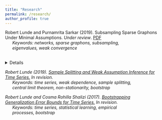 ```yaml
---
title: "Research"
permalink: /research/
author_profile: true
---
```

Robert Lunde and Purnamrita Sarkar (2019). Subsampling Sparse Graphons Under Minimal Assumptions. <i>Under review</i>. [PDF](https://arxiv.org/pdf/1907.12528.pdf)    
&nbsp;&nbsp;&nbsp;&nbsp;&nbsp; <i>Keywords: networks, sparse graphons, subsampling,  
&nbsp;&nbsp;&nbsp;&nbsp;&nbsp; eigenvalues, weak convergence  
&nbsp;&nbsp;
    <details>
    <summary>
    Abstract
    </summary>
    <p> We establish a general theory for subsampling network data
generated by the sparse graphon model. In contrast to previous work for
networks, we demonstrate validity under minimal assumptions; the main
requirement is weak convergence of the functional of interest. We study
the properties of two procedures: vertex subsampling and
p-subsampling.
For the first, we prove validity under the mild condition that the number of subsampled vertices is o(n). For
the second, we establish validity
under analogous conditions on the expected subsample size. For both procedures, we also establish conditions
under which uniform validity holds.
Furthermore, under appropriate sparsity conditions, we derive limiting distributions for the nonzero
eigenvalues of the adjacency matrix of a low rank
sparse graphon. Our weak convergence result immediately yields the validity of subsampling for the nonzero
eigenvalues under suitable assumptions. </p>
</details>

Robert Lunde (2019). [Sample Splitting and Weak Assumption Inference for Time Series.](https://arxiv.org/abs/1902.07425)  <i>In revision</i>.  
  &nbsp;&nbsp;&nbsp;&nbsp;&nbsp; <i>Keywords: time series, weak dependence, sample splitting,  
  &nbsp;&nbsp;&nbsp;&nbsp;&nbsp; central limit theorem, non-stationarity, bootstrap

Robert Lunde and Cosma Rohilla Shalizi (2017). [Bootstrapping Generalization Error Bounds for Time Series.](https://arxiv.org/abs/1711.02834)  <i>In revision</i>.  
  &nbsp;&nbsp;&nbsp;&nbsp;&nbsp; <i>Keywords: time series, statistical learning, empirical     
  &nbsp;&nbsp;&nbsp;&nbsp;&nbsp; processes, bootstrap



